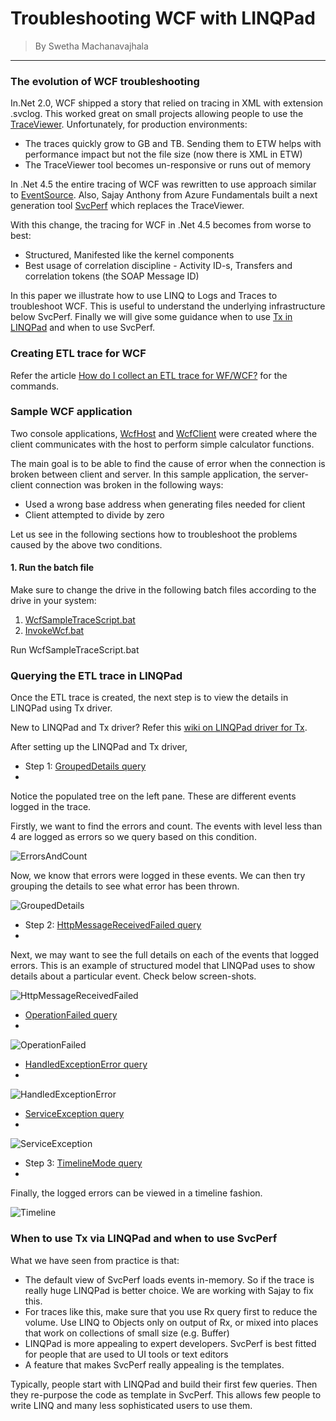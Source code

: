 # Troubleshooting WCF with LINQPad #

> By Swetha Machanavajhala

----------

### The evolution of WCF troubleshooting

In.Net 2.0, WCF shipped a story that relied on tracing in XML with extension .svclog. This worked great on small projects allowing people to use the [TraceViewer](http://msdn.microsoft.com/en-us/library/aa751795(v=vs.110).aspx). Unfortunately, for production environments:

* The traces quickly grow to GB and TB. Sending them to ETW helps with performance impact but not the file size (now there is XML in ETW)
* The TraceViewer tool becomes un-responsive or runs out of memory

In .Net 4.5 the entire tracing of WCF was rewritten to use approach similar to [EventSource](http://blogs.msdn.com/b/vancem/archive/2012/07/09/logging-your-own-etw-events-in-c-system-diagnostics-tracing-eventsource.aspx). Also, Sajay Anthony from Azure Fundamentals built a next generation tool [SvcPerf](http://svcperf.codeplex.com/) which replaces the TraceViewer. 

With this change, the tracing for WCF in .Net 4.5 becomes from worse to best:

* Structured, Manifested like the kernel components
* Best usage of correlation discipline - Activity ID-s, Transfers and correlation tokens (the SOAP Message ID)

In this paper we illustrate how to use LINQ to Logs and Traces to troubleshoot WCF. This is useful to understand the underlying infrastructure below SvcPerf. Finally we will give some guidance when to use [Tx in LINQPad](../../../../Source/Tx.LinqPad/Readme.md) and when to use SvcPerf.

### Creating ETL trace for WCF

Refer the article [How do I collect an ETL trace for WF/WCF?](http://svcperf.codeplex.com/wikipage?title=How%20do%20I%20collect%20an%20ETL%20trace%20for%20WF%2fWCF%3f&referringTitle=FAQs) for the commands.

### Sample WCF application

Two console applications, [WcfHost](../../../WcfTroubleshooting/WCFHost/Program.cs) and [WcfClient](../../../WcfTroubleshooting/WCFClient/Program.cs) were created where the client communicates with the host to perform simple calculator functions. 

The main goal is to be able to find the cause of error when the connection is broken between client and server. In this sample application, the server-client connection was broken in the following ways:

- Used a wrong base address when generating files needed for client
- Client attempted to divide by zero

Let us see in the following sections how to troubleshoot the problems caused by the above two conditions.

#### 1. Run the batch file

Make sure to change the drive in the following batch files according to the drive in your system:

1. [WcfSampleTraceScript.bat](../../../WcfTroubleshooting/Scripts/WcfSampleTraceScript.bat)
2. [InvokeWcf.bat](../../../WcfTroubleshooting/Scripts/InvokeWcf.bat)

Run WcfSampleTraceScript.bat  

### Querying the ETL trace in LINQPad

Once the ETL trace is created, the next step is to view the details in LINQPad using Tx driver.

New to LINQPad and Tx driver? Refer this [wiki on LINQPad driver for Tx](../../../../Source/Tx.LinqPad/Readme.md).

After setting up the LINQPad and Tx driver,

- Step 1: [GroupedDetails query](1_GroupedDetails.linq)
-

Notice the populated tree on the left pane. These are different events logged in the trace.

Firstly, we want to find the errors and count. The events with level less than 4 are logged as errors so we query based on this condition. 

![ErrorsAndCount](ErrorsAndCount.jpg)

Now, we know that errors were logged in these events. We can then try grouping the details to see what error has been thrown.

![GroupedDetails](GroupedDetails.jpg)

- Step 2: [HttpMessageReceivedFailed query](2_HttpMessageReceiveFailed.linq)
- 

Next, we may want to see the full details on each of the events that logged errors. This is an example of structured model that LINQPad uses to show details about a particular event. Check below screen-shots.

![HttpMessageReceivedFailed](HttpMessageReceivedFailed.jpg)

- [OperationFailed query](3_OperationFailed.linq)
-
![OperationFailed](OperationFailed.jpg)

- [HandledExceptionError query](4_HandledExceptionError.linq)
-
![HandledExceptionError](HandledExceptionError.jpg)

- [ServiceException query](5_ServiceException.linq)
-
![ServiceException](ServiceException.jpg)

- Step 3: [TimelineMode query](7_TimelineMode.linq)
-

Finally, the logged errors can be viewed in a timeline fashion.

![Timeline](Timeline.jpg)

### When to use Tx via LINQPad and when to use SvcPerf

What we have seen from practice is that:

* The default view of SvcPerf loads events in-memory. So if the trace is really huge LINQPad is better choice. We are working with Sajay to fix this.
* For traces like this, make sure that you use Rx query first to reduce the volume. Use LINQ to Objects only on output of Rx, or mixed into places that work on collections of small size (e.g. Buffer)
* LINQPad is more appealing to expert developers. SvcPerf is best fitted for people that are used to UI tools or text editors
* A feature that makes SvcPerf really appealing is the templates. 

Typically, people start with LINQPad and build their first few queries. Then they re-purpose the code as template in SvcPerf. This allows few people to write LINQ and many less sophisticated users to use them. 